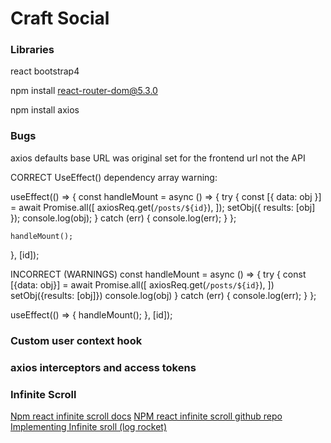 # Craft Social

### Libraries

react bootstrap4

npm install react-router-dom@5.3.0

npm install axios

### Bugs

axios defaults base URL was original set for the frontend url not the API

CORRECT
UseEffect() dependency array warning:

  useEffect(() => {
    const handleMount = async () => {
      try {
        const [{ data: obj }] = await Promise.all([
          axiosReq.get(`/posts/${id}`),
        ]);
        setObj({ results: [obj] });
        console.log(obj);
      } catch (err) {
        console.log(err);
      }
    };

    handleMount();
  }, [id]);

INCORRECT (WARNINGS)
  const handleMount = async () => {
    try {
      const [{data: obj}] = await Promise.all([
        axiosReq.get(`/posts/${id}`),
      ])
      setObj({results: [obj]})
      console.log(obj)
    } catch (err) {
      console.log(err);
    }
  };

  useEffect(() => {
    handleMount();
  }, [id]);

### Custom user context hook

### axios interceptors and access tokens

### Infinite Scroll

[Npm react infinite scroll docs](https://www.npmjs.com/package/react-infinite-scroll-component)
[NPM react infinite scroll github repo](https://github.com/ankeetmaini/react-infinite-scroll-component)
[Implementing Infinite sroll (log rocket)](https://blog.logrocket.com/3-ways-implement-infinite-scroll-react/#call-fetchdata-component-mount)